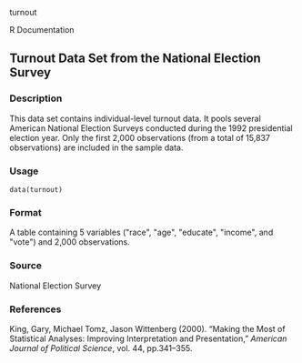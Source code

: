 turnout

R Documentation

## Turnout Data Set from the National Election Survey

### Description

This data set contains individual-level turnout data. It pools several
American National Election Surveys conducted during the 1992 presidential
election year. Only the first 2,000 observations (from a total of 15,837
observations) are included in the sample data.

### Usage

    data(turnout)

### Format

A table containing 5 variables ("race", "age", "educate", "income", and
"vote") and 2,000 observations.

### Source

National Election Survey

### References

King, Gary, Michael Tomz, Jason Wittenberg (2000). “Making the Most of
Statistical Analyses: Improving Interpretation and Presentation,” _American
Journal of Political Science_, vol. 44, pp.341–355.

